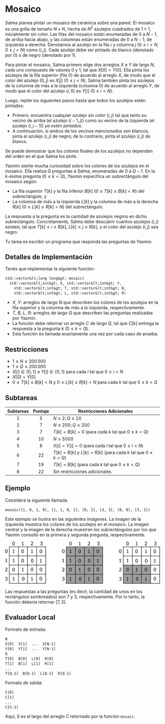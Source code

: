 # Mosaico

Salma planea pintar un mosaico de cerámica sobre una pared. El mosaico es una grilla de tamaño $N \times N$, hecha de $N^2$ azulejos cuadrados de $1 \times 1$, inicialmente sin color.
Las filas del mosaico están enumeradas de $0$ a $N-1$, de arriba hacia abajo, y las columnas están enumeradas de $0$ a $N-1$, de izquierda a derecha.
Denotamos al azulejo en la fila $i$ y columna $j$ ($0 \leq i < N$, $0 \leq j < N$) como $(i,j)$.
Cada azulejo debe ser pintado de blanco (denotado por $0$) o de negro (denotado por $1$).

Para pintar el mosaico, Salma primero elige dos arreglos $X$ e $Y$ de largo $N$, cada uno compuesto de valores $0$ y $1$, tal que $X[0] = Y[0]$.
Ella pinta los azulejos de la fila superior (fila $0$) de acuerdo al arreglo $X$, de modo que el color del azulejo $(0,j)$ es $X[j]$ ($0 \leq j < N$).
Salma también pinta los azulejos de la columna de más a la izquierda (columna $0$) de acuerdo al arreglo $Y$, de modo que el color del azulejo $(i,0)$ es $Y[i]$ ($0 \leq i < N$).

Luego, repite los siguientes pasos hasta que todos los azulejos estén pintados:
* Primero, encuentra cualquier azulejo *sin color* $(i,j)$ tal que tanto su vecino de arriba (el azulejo $(i-1,j)$) como su vecino de la izquierda (el azulejo $(i,j-1)$) *ya estén pintados*.
* A continuación, si ambos de los vecinos mencionados son blancos, pinta el azulejo $(i,j)$ de negro; de lo contrario, pinta el azulejo $(i,j)$ de blanco.

Se puede demostrar que los colores finales de los azulejos no dependen del orden en el que Salma los pinte.

Yasmin siente mucha curiosidad sobre los colores de los azulejos en el mosaico.
Ella realiza $Q$ preguntas a Salma, enumeradas de $0$ a $Q-1$.
En la $k$-ésima pregunta ($0 \leq k < Q$), Yasmin especifica un subrectángulo del mosaico según:
* La fila superior $T[k]$ y la fila inferior $B[k]$ ($0 \leq T[k] \leq B[k] < N$) del subrectángulo, y
* La columna de más a la izquierda $L[k]$ y la columna de más a la derecha $R[k]$ ($0 \leq L[k] \leq R[k] < N$) del subrectángulo.
 
La respuesta a la pregunta es la cantidad de azulejos negros en dicho subrectángulo.
Concretamente, Salma debe descubrir cuántos azulejos $(i,j)$ existen, tal que $T[k] \leq i \leq B[k]$, $L[k] \leq j \leq R[k]$, y el color del azulejo $(i,j)$ sea negro.

Tu tarea es escribir un programa que responda las preguntas de Yasmin.

## Detalles de Implementación

Tenés que implementar la siguiente función:

```
std::vector&lt;long long&gt; mosaic(
  std::vector&lt;int&gt; X, std::vector&lt;int&gt; Y,
    std::vector&lt;int&gt; T, std::vector&lt;int&gt; B,
    std::vector&lt;int&gt; L, std::vector&lt;int&gt; R)
```

* $X$, $Y$: arreglos de largo $N$ que describen los colores de los azulejos en la fila superior y la columna de más a la izquierda, respectivamente.
* $T$, $B$, $L$, $R$: arreglos de largo $Q$ que describen las preguntas realizadas por Yasmin.
* La función debe retornar un arreglo $C$ de largo $Q$, tal que $C[k]$ entrega la respuesta a la pregunta $k$ ($0 \leq k < Q$).
* Esta función es llamada exactamente una vez por cada caso de prueba.

## Restricciones

* $1 \leq N \leq 200\,000$
* $1 \leq Q \leq 200\,000$
* $X[i] \in \{0, 1\}$ e $Y[i] \in \{0, 1\}$
 para cada $i$ tal que $0 \leq i < N$
* $X[0] = Y[0]$
* $0 \leq T[k] \leq B[k] < N$ y $0 \leq L[k] \leq R[k] < N$
 para cada $k$ tal que $0 \leq k < Q$

## Subtareas

| Subtareas | Puntaje  | Restricciones Adicionales |
| :-----: | :----: | ---------------------- |
| 1       | $5$    | $N \leq 2; Q \leq 10$
| 2       | $7$    | $N \leq 200; Q \leq 200$
| 3       | $7$    | $T[k] = B[k] = 0$ (para cada $k$ tal que $0 \leq k < Q$)
| 4       | $10$   | $N \leq 5000$
| 5       | $8$    | $X[i] = Y[i] = 0$ (para cada $i$ tal que $0 \leq i < N$)
| 6       | $22$   | $T[k] = B[k]$ y $L[k] = R[k]$ (para cada $k$ tal que $0 \leq k < Q$)
| 7       | $19$   | $T[k] = B[k]$ (para cada $k$ tal que $0 \leq k < Q$)
| 8       | $22$   | Sin restricciones adicionales.

## Ejemplo

Considerá la siguiente llamada.

```
mosaic([1, 0, 1, 0], [1, 1, 0, 1], [0, 2], [3, 3], [0, 0], [3, 2])
```

Este ejemplo se ilustra en las siguientes imágenes.
La imagen de la izquierda muestra los colores de los azulejos en el mosaico.
La imagen central y la imagen de la derecha muestran los subrectángulos por los que Yasmin consultó en la primera y segunda pregunta, respectivamente.

![](example.png "550")

Las respuestas a las preguntas (es decir, la cantidad de unos en los rectángulos sombreados) son 7 y 3, respectivamente. Por lo tanto, la función debería retornar $[7,3]$.

## Evaluador Local

Formato de entrada:

```
N
X[0]  X[1]  ...  X[N-1]
Y[0]  Y[1]  ...  Y[N-1]
Q
T[0]  B[0]  L[0]  R[0]
T[1]  B[1]  L[1]  R[1]
...
T[Q-1]  B[Q-1]  L[Q-1]  R[Q-1]
```

Formato de salida:

```
C[0]
C[1]
...
C[S-1]
```

Aquí, $S$ es el largo del arreglo $C$ retornado por la función `mosaic`.
